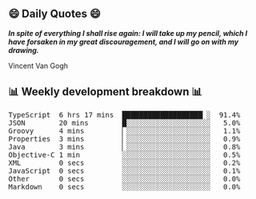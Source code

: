 ## 😄 Daily Quotes 😄

_**In spite of everything I shall rise again: I will take up my pencil, which I have forsaken in my great discouragement, and I will go on with my drawing.**_

Vincent Van Gogh



## 📊 Weekly development breakdown 📊

<pre>TypeScript  6 hrs 17 mins  ███████████████████▏░  91.4%
JSON        20 mins        █░░░░░░░░░░░░░░░░░░░░   5.0%
Groovy      4 mins         ▏░░░░░░░░░░░░░░░░░░░░   1.1%
Properties  3 mins         ▏░░░░░░░░░░░░░░░░░░░░   0.9%
Java        3 mins         ▏░░░░░░░░░░░░░░░░░░░░   0.8%
Objective-C 1 min          ░░░░░░░░░░░░░░░░░░░░░   0.5%
XML         0 secs         ░░░░░░░░░░░░░░░░░░░░░   0.2%
JavaScript  0 secs         ░░░░░░░░░░░░░░░░░░░░░   0.1%
Other       0 secs         ░░░░░░░░░░░░░░░░░░░░░   0.0%
Markdown    0 secs         ░░░░░░░░░░░░░░░░░░░░░   0.0%</pre>